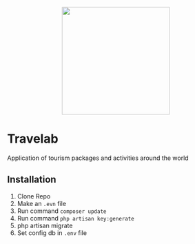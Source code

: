 <p align="center"><img src="https://github.com/Araby-Mohamed/travelab/public/images/2021041242142682331.png" width="250"></p>

# Travelab
Application of tourism packages and activities around the world

## Installation
1) Clone Repo
2) Make an `.evn` file
4) Run command `composer update`
5) Run command `php artisan key:generate`
6) php artisan migrate
7) Set config db in `.env` file
